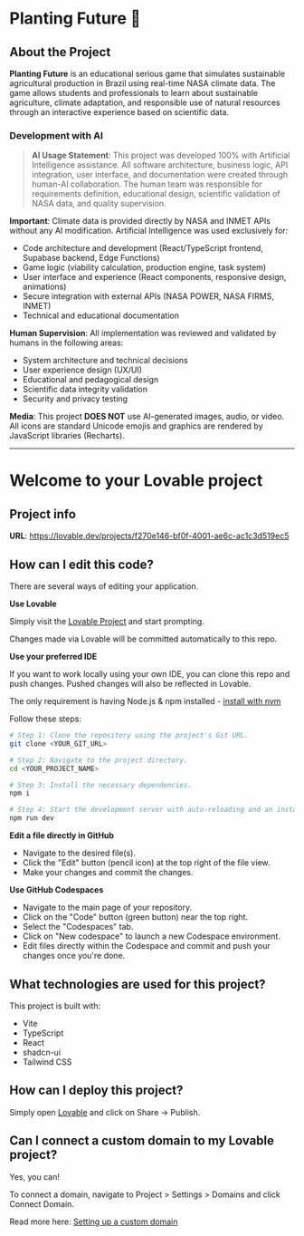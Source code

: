 # Planting Future 🌱

## About the Project

**Planting Future** is an educational serious game that simulates sustainable agricultural production in Brazil using real-time NASA climate data. The game allows students and professionals to learn about sustainable agriculture, climate adaptation, and responsible use of natural resources through an interactive experience based on scientific data.

### Development with AI

> **AI Usage Statement**: This project was developed 100% with Artificial Intelligence assistance. All software architecture, business logic, API integration, user interface, and documentation were created through human-AI collaboration. The human team was responsible for requirements definition, educational design, scientific validation of NASA data, and quality supervision.

**Important**: Climate data is provided directly by NASA and INMET APIs without any AI modification. Artificial Intelligence was used exclusively for:
- Code architecture and development (React/TypeScript frontend, Supabase backend, Edge Functions)
- Game logic (viability calculation, production engine, task system)
- User interface and experience (React components, responsive design, animations)
- Secure integration with external APIs (NASA POWER, NASA FIRMS, INMET)
- Technical and educational documentation

**Human Supervision**: All implementation was reviewed and validated by humans in the following areas:
- System architecture and technical decisions
- User experience design (UX/UI)
- Educational and pedagogical design
- Scientific data integrity validation
- Security and privacy testing

**Media**: This project **DOES NOT** use AI-generated images, audio, or video. All icons are standard Unicode emojis and graphics are rendered by JavaScript libraries (Recharts).

---

# Welcome to your Lovable project

## Project info

**URL**: https://lovable.dev/projects/f270e146-bf0f-4001-ae6c-ac1c3d519ec5

## How can I edit this code?

There are several ways of editing your application.

**Use Lovable**

Simply visit the [Lovable Project](https://lovable.dev/projects/f270e146-bf0f-4001-ae6c-ac1c3d519ec5) and start prompting.

Changes made via Lovable will be committed automatically to this repo.

**Use your preferred IDE**

If you want to work locally using your own IDE, you can clone this repo and push changes. Pushed changes will also be reflected in Lovable.

The only requirement is having Node.js & npm installed - [install with nvm](https://github.com/nvm-sh/nvm#installing-and-updating)

Follow these steps:

```sh
# Step 1: Clone the repository using the project's Git URL.
git clone <YOUR_GIT_URL>

# Step 2: Navigate to the project directory.
cd <YOUR_PROJECT_NAME>

# Step 3: Install the necessary dependencies.
npm i

# Step 4: Start the development server with auto-reloading and an instant preview.
npm run dev
```

**Edit a file directly in GitHub**

- Navigate to the desired file(s).
- Click the "Edit" button (pencil icon) at the top right of the file view.
- Make your changes and commit the changes.

**Use GitHub Codespaces**

- Navigate to the main page of your repository.
- Click on the "Code" button (green button) near the top right.
- Select the "Codespaces" tab.
- Click on "New codespace" to launch a new Codespace environment.
- Edit files directly within the Codespace and commit and push your changes once you're done.

## What technologies are used for this project?

This project is built with:

- Vite
- TypeScript
- React
- shadcn-ui
- Tailwind CSS

## How can I deploy this project?

Simply open [Lovable](https://lovable.dev/projects/f270e146-bf0f-4001-ae6c-ac1c3d519ec5) and click on Share -> Publish.

## Can I connect a custom domain to my Lovable project?

Yes, you can!

To connect a domain, navigate to Project > Settings > Domains and click Connect Domain.

Read more here: [Setting up a custom domain](https://docs.lovable.dev/features/custom-domain#custom-domain)
